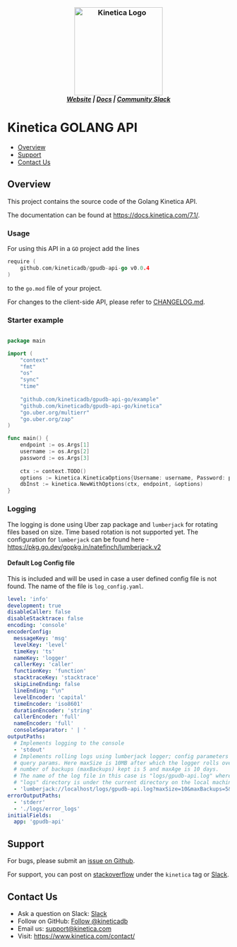 <h3 align="center" style="margin:0px">
	<img width="200" src="https://www.kinetica.com/wp-content/uploads/2018/08/kinetica_logo.svg" alt="Kinetica Logo"/>
</h3>
<h5 align="center" style="margin:0px">
	<a href="https://www.kinetica.com/">Website</a>
	|
	<a href="https://docs.kinetica.com/7.1/">Docs</a>
	|
	<a href="https://join.slack.com/t/kinetica-community/shared_invite/zt-1bt9x3mvr-uMKrXlSDXfy3oU~sKi84qg">Community Slack</a>
</h5>


# Kinetica GOLANG API

- [Overview](#overview)
- [Support](#support)
- [Contact Us](#contact-us)


## Overview

This project contains the source code of the Golang Kinetica API.

The documentation can be found at <https://docs.kinetica.com/7.1/>.

### Usage

For using this API in a `GO` project add the lines

```GO
require (
	github.com/kineticadb/gpudb-api-go v0.0.4
)
```

to the `go.mod` file of your project.

For changes to the client-side API, please refer to
[CHANGELOG.md](CHANGELOG.md).

### Starter example

```GO

package main

import (
	"context"
	"fmt"
	"os"
	"sync"
	"time"
	
	"github.com/kineticadb/gpudb-api-go/example"
	"github.com/kineticadb/gpudb-api-go/kinetica"
	"go.uber.org/multierr"
	"go.uber.org/zap"
)

func main() {
	endpoint := os.Args[1]
	username := os.Args[2]
	password := os.Args[3]
	
	ctx := context.TODO()
	options := kinetica.KineticaOptions{Username: username, Password: password}
	dbInst := kinetica.NewWithOptions(ctx, endpoint, &options)
}

```

### Logging

The logging is done using Uber zap package and `lumberjack` for rotating files
based on size. Time based rotation is not supported yet. The configuration for
`lumberjack` can be found here -
<https://pkg.go.dev/gopkg.in/natefinch/lumberjack.v2>

#### Default Log Config file

This is included and will be used in case a user defined config file is not
found. The name of the file is `log_config.yaml`.

```yaml
level: 'info'
development: true
disableCaller: false
disableStacktrace: false
encoding: 'console'
encoderConfig:
  messageKey: 'msg'
  levelKey: 'level'
  timeKey: 'ts'
  nameKey: 'logger'
  callerKey: 'caller'
  functionKey: 'function'
  stacktraceKey: 'stacktrace'
  skipLineEnding: false
  lineEnding: "\n"
  levelEncoder: 'capital'
  timeEncoder: 'iso8601'
  durationEncoder: 'string'
  callerEncoder: 'full'
  nameEncoder: 'full'
  consoleSeparator: ' | '
outputPaths:
  # Implements logging to the console
  - 'stdout'
  # Implements rolling logs using lumberjack logger; config parameters are supplied as
  # query params. Here maxSize is 10MB after which the logger rolls over; maximum
  # number of backups (maxBackups) kept is 5 and maxAge is 10 days.
  # The name of the log file in this case is "logs/gpudb-api.log" where the
  # "logs" directory is under the current directory on the local machine.
  - 'lumberjack://localhost/logs/gpudb-api.log?maxSize=10&maxBackups=5&maxAge=10'
errorOutputPaths:
  - 'stderr'
  - './logs/error_logs'
initialFields:
  app: 'gpudb-api'
```


## Support

For bugs, please submit an
[issue on Github](https://github.com/kineticadb/kinetica-api-go/issues).

For support, you can post on
[stackoverflow](https://stackoverflow.com/questions/tagged/kinetica) under the
``kinetica`` tag or
[Slack](https://join.slack.com/t/kinetica-community/shared_invite/zt-1bt9x3mvr-uMKrXlSDXfy3oU~sKi84qg).

## Contact Us

- Ask a question on Slack:
  [Slack](https://join.slack.com/t/kinetica-community/shared_invite/zt-1bt9x3mvr-uMKrXlSDXfy3oU~sKi84qg)
- Follow on GitHub:
  [Follow @kineticadb](https://github.com/kineticadb)
- Email us:  <support@kinetica.com>
- Visit:  <https://www.kinetica.com/contact/>
